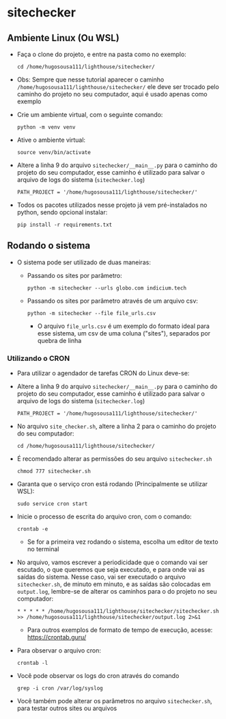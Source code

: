 # sitechecker

## Ambiente Linux (Ou WSL)

- Faça o clone do projeto, e entre na pasta como no exemplo:

    `cd /home/hugosousa111/lighthouse/sitechecker/`
    
- Obs: Sempre que nesse tutorial aparecer o caminho `/home/hugosousa111/lighthouse/sitechecker/` ele deve ser trocado pelo caminho do projeto no seu computador, aqui é usado apenas como exemplo

- Crie um ambiente virtual, com o seguinte comando: 

    `python -m venv venv`
    
- Ative o ambiente virtual:

    `source venv/bin/activate`     

- Altere a linha 9 do arquivo `sitechecker/__main__.py` para o caminho do projeto do seu computador, esse caminho é utilizado para salvar o arquivo de logs do sistema (`sitechecker.log`)

    `PATH_PROJECT = '/home/hugosousa111/lighthouse/sitechecker/'`
    
- Todos os pacotes utilizados nesse projeto já vem pré-instalados no python, sendo opcional instalar: 
    
    `pip install -r requirements.txt`
    
## Rodando o sistema

- O sistema pode ser utilizado de duas maneiras:

    - Passando os sites por parâmetro: 
    
        `python -m sitechecker --urls globo.com indicium.tech`
        
    - Passando os sites por parâmetro através de um arquivo csv: 
    
        `python -m sitechecker --file file_urls.csv`
        
        - O arquivo `file_urls.csv` é um exemplo do formato ideal para esse sistema, um csv de uma coluna ("sites"), separados por quebra de linha
        
### Utilizando o CRON

- Para utilizar o agendador de tarefas CRON do Linux deve-se: 

- Altere a linha 9 do arquivo `sitechecker/__main__.py` para o caminho do projeto do seu computador, esse caminho é utilizado para salvar o arquivo de logs do sistema (`sitechecker.log`)

    `PATH_PROJECT = '/home/hugosousa111/lighthouse/sitechecker/'`
    
- No arquivo `site_checker.sh`, altere a linha 2 para o caminho do projeto do seu computador: 
    
    `cd /home/hugosousa111/lighthouse/sitechecker/`
    
- É recomendado alterar as permissões do seu arquivo `sitechecker.sh`

    `chmod 777 sitechecker.sh`
    
- Garanta que o serviço cron está rodando (Principalmente se utilizar WSL): 

    `sudo service cron start`
    
- Inicie o processo de escrita do arquivo cron, com o comando: 

    `crontab -e` 
    
    - Se for a primeira vez rodando o sistema, escolha um editor de texto no terminal
    
- No arquivo, vamos escrever a periodicidade que o comando vai ser escutado, o que queremos que seja executado, e para onde vai as saídas do sistema. Nesse caso, vai ser executado o arquivo `sitechecker.sh`, de minuto em minuto, e as saídas são colocadas em `output.log`, lembre-se de alterar os caminhos para o do projeto no seu computador: 

    `* * * * * /home/hugosousa111/lighthouse/sitechecker/sitechecker.sh >> /home/hugosousa111/lighthouse/sitechecker/output.log 2>&1`
    
    - Para outros exemplos de formato de tempo de execução, acesse: https://crontab.guru/
    
- Para observar o arquivo cron: 

    `crontab -l`
    
- Você pode observar os logs do cron através do comando

    `grep -i cron /var/log/syslog`
    
- Você também pode alterar os parâmetros no arquivo `sitechecker.sh`, para testar outros sites ou arquivos

